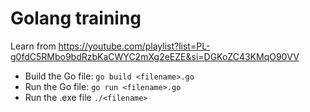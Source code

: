 # Golang training
Learn from https://youtube.com/playlist?list=PL-g0fdC5RMbo9bdRzbKaCWYC2mXg2eEZE&si=DGKoZC43KMqO90VV

- Build the Go file: `go build <filename>.go`
- Run the Go file: `go run <filename>.go`
- Run the .exe file `./<filename>`